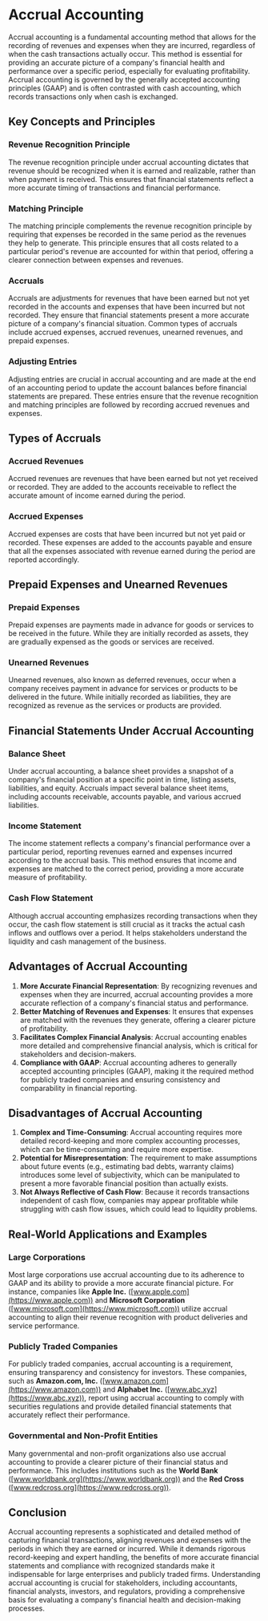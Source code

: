 # Accrual Accounting

Accrual accounting is a fundamental accounting method that allows for the recording of revenues and expenses when they are incurred, regardless of when the cash transactions actually occur. This method is essential for providing an accurate picture of a company's financial health and performance over a specific period, especially for evaluating profitability. Accrual accounting is governed by the generally accepted accounting principles (GAAP) and is often contrasted with cash accounting, which records transactions only when cash is exchanged.

## Key Concepts and Principles

### Revenue Recognition Principle
The revenue recognition principle under accrual accounting dictates that revenue should be recognized when it is earned and realizable, rather than when payment is received. This ensures that financial statements reflect a more accurate timing of transactions and financial performance.

### Matching Principle
The matching principle complements the revenue recognition principle by requiring that expenses be recorded in the same period as the revenues they help to generate. This principle ensures that all costs related to a particular period's revenue are accounted for within that period, offering a clearer connection between expenses and revenues.

### Accruals
Accruals are adjustments for revenues that have been earned but not yet recorded in the accounts and expenses that have been incurred but not recorded. They ensure that financial statements present a more accurate picture of a company's financial situation. Common types of accruals include accrued expenses, accrued revenues, unearned revenues, and prepaid expenses.

### Adjusting Entries
Adjusting entries are crucial in accrual accounting and are made at the end of an accounting period to update the account balances before financial statements are prepared. These entries ensure that the revenue recognition and matching principles are followed by recording accrued revenues and expenses.

## Types of Accruals

### Accrued Revenues
Accrued revenues are revenues that have been earned but not yet received or recorded. They are added to the accounts receivable to reflect the accurate amount of income earned during the period.

### Accrued Expenses
Accrued expenses are costs that have been incurred but not yet paid or recorded. These expenses are added to the accounts payable and ensure that all the expenses associated with revenue earned during the period are reported accordingly.

## Prepaid Expenses and Unearned Revenues

### Prepaid Expenses
Prepaid expenses are payments made in advance for goods or services to be received in the future. While they are initially recorded as assets, they are gradually expensed as the goods or services are received.

### Unearned Revenues
Unearned revenues, also known as deferred revenues, occur when a company receives payment in advance for services or products to be delivered in the future. While initially recorded as liabilities, they are recognized as revenue as the services or products are provided.

## Financial Statements Under Accrual Accounting

### Balance Sheet
Under accrual accounting, a balance sheet provides a snapshot of a company's financial position at a specific point in time, listing assets, liabilities, and equity. Accruals impact several balance sheet items, including accounts receivable, accounts payable, and various accrued liabilities.

### Income Statement
The income statement reflects a company's financial performance over a particular period, reporting revenues earned and expenses incurred according to the accrual basis. This method ensures that income and expenses are matched to the correct period, providing a more accurate measure of profitability.

### Cash Flow Statement
Although accrual accounting emphasizes recording transactions when they occur, the cash flow statement is still crucial as it tracks the actual cash inflows and outflows over a period. It helps stakeholders understand the liquidity and cash management of the business.

## Advantages of Accrual Accounting

1. **More Accurate Financial Representation**: By recognizing revenues and expenses when they are incurred, accrual accounting provides a more accurate reflection of a company's financial status and performance.
2. **Better Matching of Revenues and Expenses**: It ensures that expenses are matched with the revenues they generate, offering a clearer picture of profitability.
3. **Facilitates Complex Financial Analysis**: Accrual accounting enables more detailed and comprehensive financial analysis, which is critical for stakeholders and decision-makers.
4. **Compliance with GAAP**: Accrual accounting adheres to generally accepted accounting principles (GAAP), making it the required method for publicly traded companies and ensuring consistency and comparability in financial reporting.

## Disadvantages of Accrual Accounting

1. **Complex and Time-Consuming**: Accrual accounting requires more detailed record-keeping and more complex accounting processes, which can be time-consuming and require more expertise.
2. **Potential for Misrepresentation**: The requirement to make assumptions about future events (e.g., estimating bad debts, warranty claims) introduces some level of subjectivity, which can be manipulated to present a more favorable financial position than actually exists.
3. **Not Always Reflective of Cash Flow**: Because it records transactions independent of cash flow, companies may appear profitable while struggling with cash flow issues, which could lead to liquidity problems.

## Real-World Applications and Examples

### Large Corporations
Most large corporations use accrual accounting due to its adherence to GAAP and its ability to provide a more accurate financial picture. For instance, companies like **Apple Inc.** ([www.apple.com](https://www.apple.com)) and **Microsoft Corporation** ([www.microsoft.com](https://www.microsoft.com)) utilize accrual accounting to align their revenue recognition with product deliveries and service performance.

### Publicly Traded Companies
For publicly traded companies, accrual accounting is a requirement, ensuring transparency and consistency for investors. These companies, such as **Amazon.com, Inc.** ([www.amazon.com](https://www.amazon.com)) and **Alphabet Inc.** ([www.abc.xyz](https://www.abc.xyz)), report using accrual accounting to comply with securities regulations and provide detailed financial statements that accurately reflect their performance.

### Governmental and Non-Profit Entities
Many governmental and non-profit organizations also use accrual accounting to provide a clearer picture of their financial status and performance. This includes institutions such as the **World Bank** ([www.worldbank.org](https://www.worldbank.org)) and the **Red Cross** ([www.redcross.org](https://www.redcross.org)).

## Conclusion

Accrual accounting represents a sophisticated and detailed method of capturing financial transactions, aligning revenues and expenses with the periods in which they are earned or incurred. While it demands rigorous record-keeping and expert handling, the benefits of more accurate financial statements and compliance with recognized standards make it indispensable for large enterprises and publicly traded firms. Understanding accrual accounting is crucial for stakeholders, including accountants, financial analysts, investors, and regulators, providing a comprehensive basis for evaluating a company's financial health and decision-making processes.